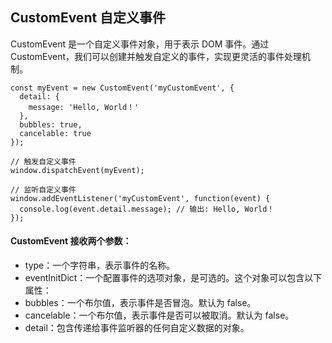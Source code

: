 ## CustomEvent 自定义事件

CustomEvent 是一个自定义事件对象，用于表示 DOM 事件。通过 CustomEvent，我们可以创建并触发自定义的事件，实现更灵活的事件处理机制。

```
const myEvent = new CustomEvent('myCustomEvent', {
  detail: {
    message: 'Hello, World！'
  },
  bubbles: true,
  cancelable: true
});

// 触发自定义事件
window.dispatchEvent(myEvent);

// 监听自定义事件
window.addEventListener('myCustomEvent', function(event) {
  console.log(event.detail.message); // 输出: Hello, World！
});
```

#### CustomEvent 接收两个参数：

- type：一个字符串，表示事件的名称。
- eventInitDict：一个配置事件的选项对象，是可选的。这个对象可以包含以下属性：
- bubbles：一个布尔值，表示事件是否冒泡。默认为 false。
- cancelable：一个布尔值，表示事件是否可以被取消。默认为 false。
- detail：包含传递给事件监听器的任何自定义数据的对象。
